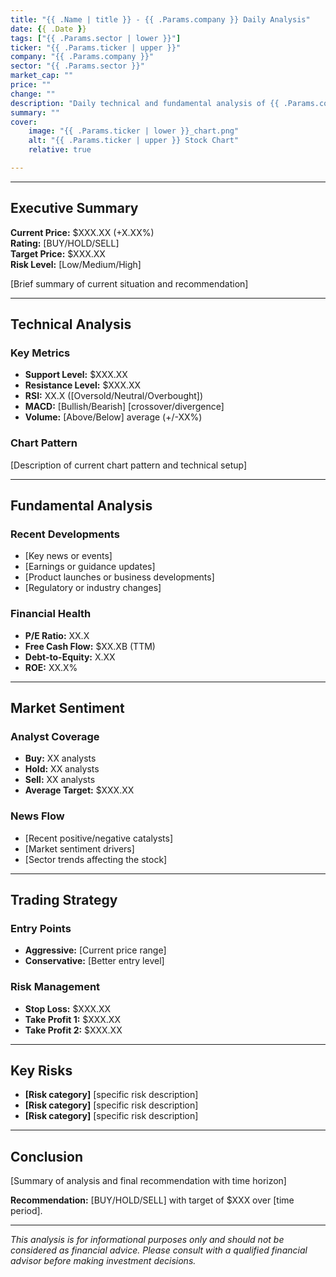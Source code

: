 ```yaml
---
title: "{{ .Name | title }} - {{ .Params.company }} Daily Analysis" 
date: {{ .Date }}
tags: ["{{ .Params.sector | lower }}"]
ticker: "{{ .Params.ticker | upper }}"
company: "{{ .Params.company }}"
sector: "{{ .Params.sector }}"
market_cap: ""
price: ""
change: ""
description: "Daily technical and fundamental analysis of {{ .Params.company }} ({{ .Params.ticker | upper }}) stock performance, market sentiment, and trading recommendations." 
summary: "" 
cover:
    image: "{{ .Params.ticker | lower }}_chart.png"
    alt: "{{ .Params.ticker | upper }} Stock Chart"
    relative: true

---
```


---

## Executive Summary

**Current Price:** $XXX.XX (+X.XX%)  
**Rating:** [BUY/HOLD/SELL]  
**Target Price:** $XXX.XX  
**Risk Level:** [Low/Medium/High]  

[Brief summary of current situation and recommendation]

---

## Technical Analysis

### Key Metrics
- **Support Level:** $XXX.XX
- **Resistance Level:** $XXX.XX
- **RSI:** XX.X ([Oversold/Neutral/Overbought])
- **MACD:** [Bullish/Bearish] [crossover/divergence]
- **Volume:** [Above/Below] average (+/-XX%)

### Chart Pattern
[Description of current chart pattern and technical setup]

---

## Fundamental Analysis

### Recent Developments
- [Key news or events]
- [Earnings or guidance updates]
- [Product launches or business developments]
- [Regulatory or industry changes]

### Financial Health
- **P/E Ratio:** XX.X
- **Free Cash Flow:** $XX.XB (TTM)
- **Debt-to-Equity:** X.XX
- **ROE:** XX.X%

---

## Market Sentiment

### Analyst Coverage
- **Buy:** XX analysts
- **Hold:** XX analysts  
- **Sell:** XX analysts
- **Average Target:** $XXX.XX

### News Flow
- [Recent positive/negative catalysts]
- [Market sentiment drivers]
- [Sector trends affecting the stock]

---

## Trading Strategy

### Entry Points
- **Aggressive:** [Current price range]
- **Conservative:** [Better entry level]

### Risk Management
- **Stop Loss:** $XXX.XX
- **Take Profit 1:** $XXX.XX
- **Take Profit 2:** $XXX.XX

---

## Key Risks

- **[Risk category]** [specific risk description]
- **[Risk category]** [specific risk description]
- **[Risk category]** [specific risk description]

---

## Conclusion

[Summary of analysis and final recommendation with time horizon]

**Recommendation:** [BUY/HOLD/SELL] with target of $XXX over [time period].

---

*This analysis is for informational purposes only and should not be considered as financial advice. Please consult with a qualified financial advisor before making investment decisions.*